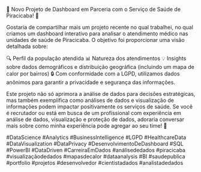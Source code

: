 🚀 Novo Projeto de Dashboard em Parceria com o Serviço de Saúde de Piracicaba! 🚀

Gostaria de compartilhar mais um projeto recente no qual trabalhei, no qual criamos um dashboard interativo para analisar o atendimento médico nas unidades de saúde de Piracicaba. O objetivo foi proporcionar uma visão detalhada sobre:

  🔍 Perfil da população atendida
  📊 Natureza dos atendimentos
  💡 Insights sobre dados demográficos e distribuição geográfica (incluindo um mapa de calor por bairros)
  🔒 Com conformidade com a LGPD, utilizamos dados anônimos para garantir a privacidade e segurança das informações.

  Este projeto não só aprimora a análise de dados para decisões estratégicas, mas também exemplifica como análises de dados e visualização de informações podem impactar positivamente os serviços de saúde.
Se você é recrutador ou está em busca de um profissional com experiência em análise de dados, visualização e proteção de dados, adoraria conversar mais sobre como minha experiência pode agregar ao seu time! 💬

#DataScience #Analytics #BusinessIntelligence #LGPD #HealthcareData #DataVisualization #DataPrivacy #DesenvolvimentoDeDashboard #SQL #PowerBI #DataDriven #CarreiraEmDados #análisededados #piracicaba #visualizaçãodedados #mapasdecalor #dataanalysis #BI #saudepublica #portfolio #projetos #desenvolvedor #cientistadados #analistadedados


